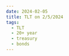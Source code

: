 ```yaml
---
date: 2024-02-05
title: TLT on 2/5/2024
tags: 
  - TLT
  - 20+ year
  - treasury
  - bonds
---
```

<div class="post">
<snapshot-grid 
    :reports="['2024/02/02/CTA/TLT', '2024/02/05/CTA/TLT', '2024/02/05/MTP/TLT']"
    chart="2024/02/05/Chart/TLT"
/>
<p>

</p>
<p>

</p>
</div>